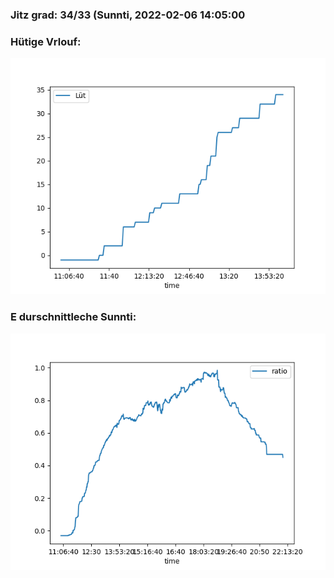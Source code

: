### Jitz grad: 34/33 (Sunnti, 2022-02-06 14:05:00

### Hütige Vrlouf:
![Graph](Today.png)

### E durschnittleche Sunnti:
![Graph](Sunnti.png)